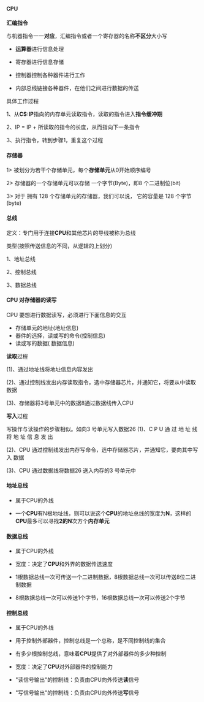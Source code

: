#### CPU

**汇编指令**

与机器指令一一**对应**，汇编指令或者一个寄存器的名称**不区分**大小写

* **运算器**进行信息处理
* 寄存器进行信息存储

* 控制器控制各种器件进行工作

* 内部总线链接各种器件，在他们之间进行数据的传送

具体工作过程

1、从**CS:IP**指向的内存单元读取指令，读取的指令进入**指令缓冲期**

2、IP = IP + 所读取的指令的长度，从而指向下一条指令

3、执行指令，转到步骤1，重复这个过程

#### 存储器

1> 被划分为若干个存储单元，每个**存储单元**从0开始顺序编号

2> 存储器的一个存储单元可以存储 一个字节(Byte)，即8 个二进制位(bit)

3> 对于 拥有 128 个存储单元的存储器，我们可以说， 它的容量是 128 个字节(byte)

#### 总线

定义：专门用于连接**CPU**和其他芯片的导线被称为总线

类型(按照传送信息的不同，从逻辑的上划分)

1、地址总线

2、控制总线

3、数据总线

#### CPU 对存储器的读写

CPU 要想进行数据读写，必须进行下面信息的交互

* 存储单元的地址(地址信息)
* 器件的选择，读或写的命令(控制信息)
* 读或写的数据( 数据信息)

**读取**过程

(1)、通过地址线将地址信息内容发出

(2)、通过控制线发出内存读取指令，选中存储器芯片，并通知它，将要从中读取数据

(3)、存储器将3号单元中的数据8通过数据线传入CPU

**写入**过程

写操作与读操作的步骤相似。如向3 号单元写入数据26
(1)、C P U 通 过 地 址 线 将 地 址 信 息 发 出 

(2)、CPU 通过控制线发出内存写命令，选中存储器芯片，并通知它，要向其中写入 数据

(3)、CPU 通过数据线将数据26 送入内存的3 号单元中

#### 地址总线

* 属于CPU的外线

* 一个**CPU**有N根地址线，则可以说这个**CPU**的地址总线的宽度为**N**，这样的**CPU**最多可以寻找**2的N**次方个**内存单元**

#### 数据总线

* 属于CPU的外线

* 宽度：决定了**CPU**和外界的数据传送速度
* 1根数据总线一次可传送一个二进制数据，8根数据总线一次可以传送8位二进制数据
* 8根数据总线一次可以传送1个字节，16根数据总线一次可以传送2个字节

#### 控制总线

* 属于CPU的外线

* 用于控制外部器件，控制总线是一个总称，是不同控制线的集合
* 有多少根控制总线，意味着**CPU**提供了对外部器件的多少种控制
* 宽度：决定了**CPU**对外部器件的控制能力
* "读信号输出"的控制线：负责由CPU向外传送**读**信号
* "写信号输出"的控制线：负责由CPU向外传送**写**信号